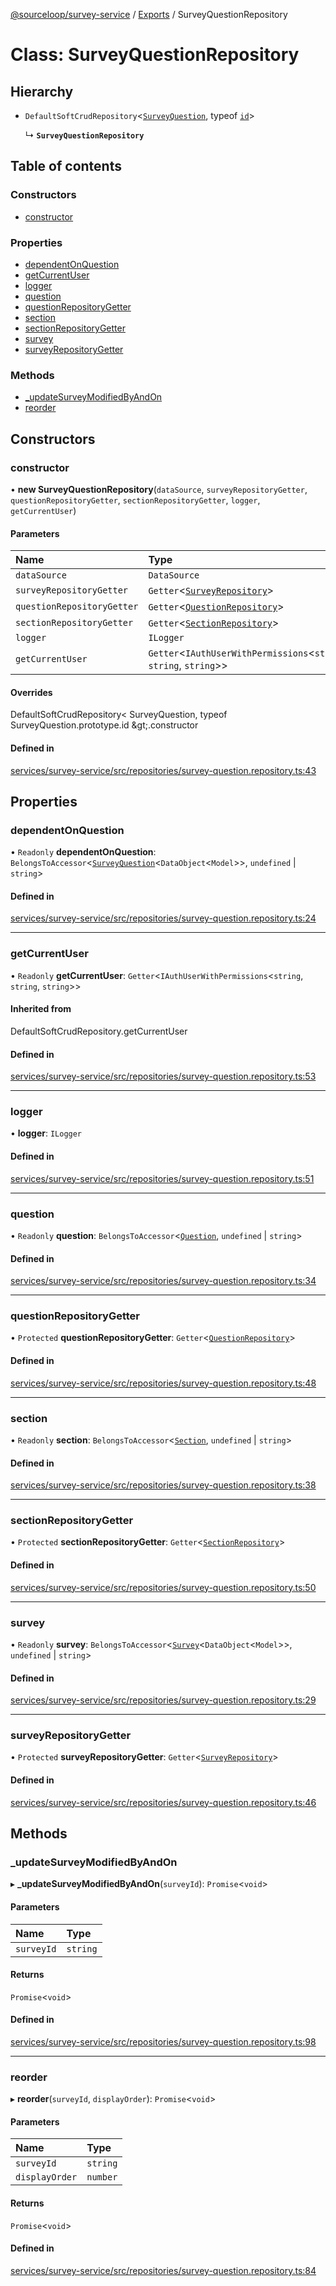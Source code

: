 [@sourceloop/survey-service](../README.md) / [Exports](../modules.md) / SurveyQuestionRepository

# Class: SurveyQuestionRepository

## Hierarchy

- `DefaultSoftCrudRepository`<[`SurveyQuestion`](SurveyQuestion.md), typeof [`id`](SurveyQuestionDto.md#id)\>

  ↳ **`SurveyQuestionRepository`**

## Table of contents

### Constructors

- [constructor](SurveyQuestionRepository.md#constructor)

### Properties

- [dependentOnQuestion](SurveyQuestionRepository.md#dependentonquestion)
- [getCurrentUser](SurveyQuestionRepository.md#getcurrentuser)
- [logger](SurveyQuestionRepository.md#logger)
- [question](SurveyQuestionRepository.md#question)
- [questionRepositoryGetter](SurveyQuestionRepository.md#questionrepositorygetter)
- [section](SurveyQuestionRepository.md#section)
- [sectionRepositoryGetter](SurveyQuestionRepository.md#sectionrepositorygetter)
- [survey](SurveyQuestionRepository.md#survey)
- [surveyRepositoryGetter](SurveyQuestionRepository.md#surveyrepositorygetter)

### Methods

- [\_updateSurveyModifiedByAndOn](SurveyQuestionRepository.md#_updatesurveymodifiedbyandon)
- [reorder](SurveyQuestionRepository.md#reorder)

## Constructors

### constructor

• **new SurveyQuestionRepository**(`dataSource`, `surveyRepositoryGetter`, `questionRepositoryGetter`, `sectionRepositoryGetter`, `logger`, `getCurrentUser`)

#### Parameters

| Name | Type |
| :------ | :------ |
| `dataSource` | `DataSource` |
| `surveyRepositoryGetter` | `Getter`<[`SurveyRepository`](SurveyRepository.md)\> |
| `questionRepositoryGetter` | `Getter`<[`QuestionRepository`](QuestionRepository.md)\> |
| `sectionRepositoryGetter` | `Getter`<[`SectionRepository`](SectionRepository.md)\> |
| `logger` | `ILogger` |
| `getCurrentUser` | `Getter`<`IAuthUserWithPermissions`<`string`, `string`, `string`\>\> |

#### Overrides

DefaultSoftCrudRepository&lt;
  SurveyQuestion,
  typeof SurveyQuestion.prototype.id
\&gt;.constructor

#### Defined in

[services/survey-service/src/repositories/survey-question.repository.ts:43](https://github.com/sourcefuse/loopback4-microservice-catalog/blob/93a7f917/services/survey-service/src/repositories/survey-question.repository.ts#L43)

## Properties

### dependentOnQuestion

• `Readonly` **dependentOnQuestion**: `BelongsToAccessor`<[`SurveyQuestion`](SurveyQuestion.md)<`DataObject`<`Model`\>\>, `undefined` \| `string`\>

#### Defined in

[services/survey-service/src/repositories/survey-question.repository.ts:24](https://github.com/sourcefuse/loopback4-microservice-catalog/blob/93a7f917/services/survey-service/src/repositories/survey-question.repository.ts#L24)

___

### getCurrentUser

• `Readonly` **getCurrentUser**: `Getter`<`IAuthUserWithPermissions`<`string`, `string`, `string`\>\>

#### Inherited from

DefaultSoftCrudRepository.getCurrentUser

#### Defined in

[services/survey-service/src/repositories/survey-question.repository.ts:53](https://github.com/sourcefuse/loopback4-microservice-catalog/blob/93a7f917/services/survey-service/src/repositories/survey-question.repository.ts#L53)

___

### logger

• **logger**: `ILogger`

#### Defined in

[services/survey-service/src/repositories/survey-question.repository.ts:51](https://github.com/sourcefuse/loopback4-microservice-catalog/blob/93a7f917/services/survey-service/src/repositories/survey-question.repository.ts#L51)

___

### question

• `Readonly` **question**: `BelongsToAccessor`<[`Question`](Question.md), `undefined` \| `string`\>

#### Defined in

[services/survey-service/src/repositories/survey-question.repository.ts:34](https://github.com/sourcefuse/loopback4-microservice-catalog/blob/93a7f917/services/survey-service/src/repositories/survey-question.repository.ts#L34)

___

### questionRepositoryGetter

• `Protected` **questionRepositoryGetter**: `Getter`<[`QuestionRepository`](QuestionRepository.md)\>

#### Defined in

[services/survey-service/src/repositories/survey-question.repository.ts:48](https://github.com/sourcefuse/loopback4-microservice-catalog/blob/93a7f917/services/survey-service/src/repositories/survey-question.repository.ts#L48)

___

### section

• `Readonly` **section**: `BelongsToAccessor`<[`Section`](Section.md), `undefined` \| `string`\>

#### Defined in

[services/survey-service/src/repositories/survey-question.repository.ts:38](https://github.com/sourcefuse/loopback4-microservice-catalog/blob/93a7f917/services/survey-service/src/repositories/survey-question.repository.ts#L38)

___

### sectionRepositoryGetter

• `Protected` **sectionRepositoryGetter**: `Getter`<[`SectionRepository`](SectionRepository.md)\>

#### Defined in

[services/survey-service/src/repositories/survey-question.repository.ts:50](https://github.com/sourcefuse/loopback4-microservice-catalog/blob/93a7f917/services/survey-service/src/repositories/survey-question.repository.ts#L50)

___

### survey

• `Readonly` **survey**: `BelongsToAccessor`<[`Survey`](Survey.md)<`DataObject`<`Model`\>\>, `undefined` \| `string`\>

#### Defined in

[services/survey-service/src/repositories/survey-question.repository.ts:29](https://github.com/sourcefuse/loopback4-microservice-catalog/blob/93a7f917/services/survey-service/src/repositories/survey-question.repository.ts#L29)

___

### surveyRepositoryGetter

• `Protected` **surveyRepositoryGetter**: `Getter`<[`SurveyRepository`](SurveyRepository.md)\>

#### Defined in

[services/survey-service/src/repositories/survey-question.repository.ts:46](https://github.com/sourcefuse/loopback4-microservice-catalog/blob/93a7f917/services/survey-service/src/repositories/survey-question.repository.ts#L46)

## Methods

### \_updateSurveyModifiedByAndOn

▸ **_updateSurveyModifiedByAndOn**(`surveyId`): `Promise`<`void`\>

#### Parameters

| Name | Type |
| :------ | :------ |
| `surveyId` | `string` |

#### Returns

`Promise`<`void`\>

#### Defined in

[services/survey-service/src/repositories/survey-question.repository.ts:98](https://github.com/sourcefuse/loopback4-microservice-catalog/blob/93a7f917/services/survey-service/src/repositories/survey-question.repository.ts#L98)

___

### reorder

▸ **reorder**(`surveyId`, `displayOrder`): `Promise`<`void`\>

#### Parameters

| Name | Type |
| :------ | :------ |
| `surveyId` | `string` |
| `displayOrder` | `number` |

#### Returns

`Promise`<`void`\>

#### Defined in

[services/survey-service/src/repositories/survey-question.repository.ts:84](https://github.com/sourcefuse/loopback4-microservice-catalog/blob/93a7f917/services/survey-service/src/repositories/survey-question.repository.ts#L84)
